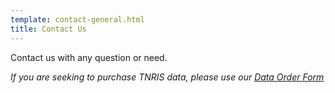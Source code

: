 ```yaml
---
template: contact-general.html
title: Contact Us
---
```


Contact us with any question or need.

*If you are seeking to purchase TNRIS data, please use our [Data Order
Form](order-data)*
